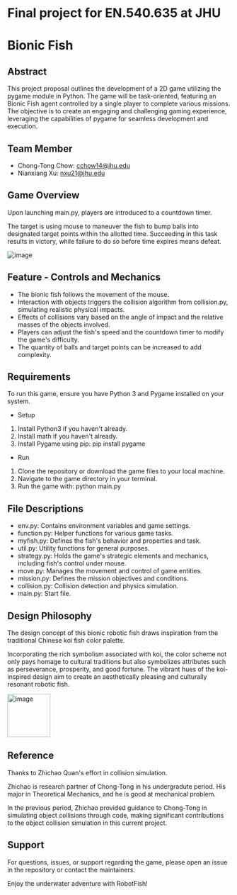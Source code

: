 # Final project for EN.540.635 at JHU
# Bionic Fish
## Abstract
This project proposal outlines the development of a 2D game utilizing the pygame module
in Python. The game will be task-oriented, featuring an Bionic Fish agent controlled by a
single player to complete various missions. The objective is to create an engaging and
challenging gaming experience, leveraging the capabilities of pygame for seamless
development and execution.

## Team Member
- Chong-Tong Chow: cchow14@jhu.edu  
- Nianxiang Xu: nxu21@jhu.edu

## Game Overview
Upon launching main.py, players are introduced to a countdown timer.  

The target is using mouse to maneuver the fish to bump balls into designated target points within the allotted time. Succeeding in this task results in victory, while failure to do so before time expires means defeat.
  
  
  
![image](https://github.com/chowchongtong/BionicFish/assets/74456922/dfeb255d-8386-44e1-8f9d-22358f8e5279)

## Feature - Controls and Mechanics
- The bionic fish follows the movement of the mouse.  
- Interaction with objects triggers the collision algorithm from collision.py, simulating realistic physical impacts.  
- Effects of collisions vary based on the angle of impact and the relative masses of the objects involved.  
- Players can adjust the fish's speed and the countdown timer to modify the game's difficulty.  
- The quantity of balls and target points can be increased to add complexity.  

## Requirements
To run this game, ensure you have Python 3 and Pygame installed on your system.

- Setup
1. Install Python3 if you haven't already.
2. Install math if you haven't already.
3. Install Pygame using pip: pip install pygame
- Run
1. Clone the repository or download the game files to your local machine.
2. Navigate to the game directory in your terminal.
3. Run the game with: python main.py

## File Descriptions
- env.py: Contains environment variables and game settings.
- function.py: Helper functions for various game tasks.
- myfish.py: Defines the fish's behavior and properties and task.
- util.py: Utility functions for general purposes.
- strategy.py: Holds the game's strategic elements and mechanics, including fish's control under mouse.
- move.py: Manages the movement and control of game entities.
- mission.py: Defines the mission objectives and conditions.
- collision.py: Collision detection and physics simulation.
- main.py: Start file.

## Design Philosophy
The design concept of this bionic robotic fish draws inspiration from the traditional Chinese koi fish color palette.  

Incorporating the rich symbolism associated with koi, the color scheme not only pays homage to cultural traditions but also symbolizes attributes such as perseverance, prosperity, and good fortune. The vibrant hues of the koi-inspired design aim to create an aesthetically pleasing and culturally resonant robotic fish.  

<img width="97" alt="image" src="https://github.com/chowchongtong/BionicFish/assets/74456922/6e190330-6a92-43c7-a9fc-a7ec9073c952">


## Reference
Thanks to Zhichao Quan's effort in collision simulation.  

Zhichao is research partner of Chong-Tong in his undergradute period. His major in Theoretical Mechanics, and he is good at mechanical problem. 

In the previous period, Zhichao provided guidance to Chong-Tong in simulating object collisions through code, making significant contributions to the object collision simulation in this current project.

## Support
For questions, issues, or support regarding the game, please open an issue in the repository or contact the maintainers.

Enjoy the underwater adventure with RobotFish!

